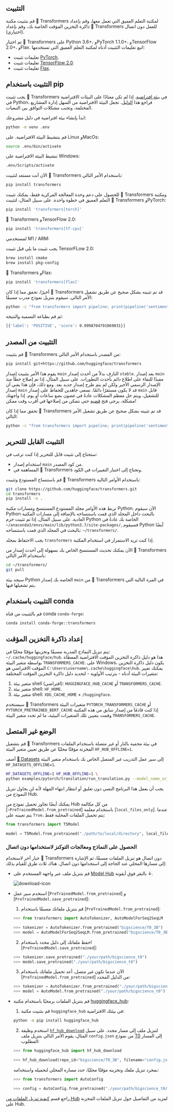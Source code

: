 ## التثبيت

قم بتثبيت مكتبة 🤗 Transformers لمكتبة التعلم العميق التي تعمل معها، وقم بإعداد ذاكرة التخزين المؤقت الخاصة بك، وقم بإعداد 🤗 Transformers للعمل دون اتصال (اختياري).

تم اختبار 🤗 Transformers على Python 3.6+، وPyTorch 1.1.0+، وTensorFlow 2.0+، وFlax. اتبع تعليمات التثبيت أدناه لمكتبة التعلم العميق التي تستخدمها:

- تعليمات تثبيت [PyTorch](https://pytorch.org/get-started/locally/).
- تعليمات تثبيت [TensorFlow 2.0](https://www.tensorflow.org/install/pip).
- تعليمات تثبيت [Flax](https://flax.readthedocs.io/en/latest/).

## التثبيت باستخدام pip

يجب تثبيت 🤗 Transformers في [بيئة افتراضية](https://docs.python.org/3/library/venv.html). إذا لم تكن معتادًا على البيئات الافتراضية في Python، فراجع هذا [الدليل](https://packaging.python.org/guides/installing-using-pip-and-virtual-environments/). تجعل البيئة الافتراضية من السهل إدارة المشاريع المختلفة، وتجنب مشكلات التوافق بين التبعيات.

ابدأ بإنشاء بيئة افتراضية في دليل مشروعك:

```bash
python -m venv .env
```

قم بتنشيط البيئة الافتراضية. على Linux وMacOs:

```bash
source .env/bin/activate
```

تنشيط البيئة الافتراضية على Windows:

```bash
.env/Scripts/activate
```

الآن أنت مستعد لتثبيت 🤗 Transformers باستخدام الأمر التالي:

```bash
pip install transformers
```

للحصول على دعم وحدة المعالجة المركزية فقط، يمكنك تثبيت 🤗 Transformers ومكتبة التعلم العميق في خطوة واحدة. على سبيل المثال، لتثبيت 🤗 Transformers وPyTorch:

```bash
pip install 'transformers[torch]'
```

🤗 Transformers وTensorFlow 2.0:

```bash
pip install 'transformers[tf-cpu]'
```

<Tip warning={true}>

لمستخدمي M1 / ARM:

يجب تثبيت ما يلي قبل تثبيت TensorFLow 2.0:

```bash
brew install cmake
brew install pkg-config
```

</Tip>

🤗 Transformers وFlax:

```bash
pip install 'transformers[flax]'
```

أخيرًا، تحقق مما إذا كان 🤗 Transformers قد تم تثبيته بشكل صحيح عن طريق تشغيل الأمر التالي. سيقوم بتنزيل نموذج مدرب مسبقًا:

```bash
python -c "from transformers import pipeline; print(pipeline('sentiment-analysis')('we love you'))"
```

ثم قم بطباعة التسمية والنتيجة:

```bash
[{'label': 'POSITIVE', 'score': 0.9998704791069031}]
```

## التثبيت من المصدر

قم بتثبيت 🤗 Transformers من المصدر باستخدام الأمر التالي:

```bash
pip install git+https://github.com/huggingface/transformers
```

يقوم هذا الأمر بتثبيت إصدار `main` النازف بدلاً من أحدث إصدار `stable`. يعد إصدار `main` مفيدًا للبقاء على اطلاع دائم بأحدث التطورات. على سبيل المثال، إذا تم إصلاح خطأ منذ الإصدار الرسمي الأخير ولكن لم يتم طرح إصدار جديد بعد. ومع ذلك، فإن هذا يعني أن إصدار `main` قد لا يكون مستقرًا دائمًا. نسعى جاهدين للحفاظ على إصدار `main` قابل للتشغيل، ويتم حل معظم المشكلات عادةً في غضون بضع ساعات أو يوم. إذا واجهتك مشكلة، يرجى فتح [قضية](https://github.com/huggingface/transformers/issues) حتى نتمكن من إصلاحها في أقرب وقت ممكن!

تحقق مما إذا كان 🤗 Transformers قد تم تثبيته بشكل صحيح عن طريق تشغيل الأمر التالي:

```bash
python -c "from transformers import pipeline; print(pipeline('sentiment-analysis')('I love you'))"
```

## التثبيت القابل للتحرير

ستحتاج إلى تثبيت قابل للتحرير إذا كنت ترغب في:

- استخدام إصدار `main` من كود المصدر.
- المساهمة في 🤗 Transformers وتحتاج إلى اختبار التغييرات في الكود.

قم باستنساخ المستودع وتثبيت 🤗 Transformers باستخدام الأوامر التالية:

```bash
git clone https://github.com/huggingface/transformers.git
cd transformers
pip install -e .
```

تربط هذه الأوامر مجلد المستودع المستنسخ ومسارات مكتبة Python. الآن سيقوم Python بالبحث داخل المجلد الذي قمت باستنساخه بالإضافة إلى مسارات المكتبة العادية. على سبيل المثال، إذا تم تثبيت حزم Python الخاصة بك عادةً في `~/anaconda3/envs/main/lib/python3.7/site-packages/`, فسيقوم Python أيضًا بالبحث في المجلد الذي قمت باستنساخه: `~/transformers/`.

<Tip warning={true}>

يجب الاحتفاظ بمجلد `transformers` إذا كنت تريد الاستمرار في استخدام المكتبة.

</Tip>

الآن يمكنك تحديث المستنسخ الخاص بك بسهولة إلى أحدث إصدار من 🤗 Transformers باستخدام الأمر التالي:

```bash
cd ~/transformers/
git pull
```

سيجد بيئة Python الخاصة بك إصدار `main` من 🤗 Transformers في المرة التالية التي يتم تشغيلها فيها.

## التثبيت باستخدام conda

قم بالتثبيت من قناة conda `conda-forge`:

```bash
conda install conda-forge::transformers
```

## إعداد ذاكرة التخزين المؤقت

يتم تنزيل النماذج المدربة مسبقًا وتخزينها مؤقتًا محليًا في: `~/.cache/huggingface/hub`. هذا هو دليل ذاكرة التخزين المؤقت الافتراضية المعطاة بواسطة متغير البيئة `TRANSFORMERS_CACHE`. على Windows، يكون دليل ذاكرة التخزين المؤقت الافتراضي هو `C:\Users\username\.cache\huggingface\hub`. يمكنك تغيير متغيرات البيئة أدناه - بترتيب الأولوية - لتحديد دليل ذاكرة التخزين المؤقت المختلفة:

1. متغير بيئة shell (افتراضي): `HUGGINGFACE_HUB_CACHE` أو `TRANSFORMERS_CACHE`.
2. متغير بيئة shell: `HF_HOME`.
3. متغير بيئة shell: `XDG_CACHE_HOME` + `/huggingface`.

<Tip>

سيستخدم 🤗 Transformers متغيرات البيئة `PYTORCH_TRANSFORMERS_CACHE` أو `PYTORCH_PRETRAINED_BERT_CACHE` إذا كنت قادمًا من إصدار سابق من هذه المكتبة وقمت بتعيين تلك المتغيرات البيئية، ما لم تحدد متغير البيئة `TRANSFORMERS_CACHE`.

</Tip>

## الوضع غير المتصل

قم بتشغيل 🤗 Transformers في بيئة محمية بالنار أو غير متصلة باستخدام الملفات المخزنة مؤقتًا محليًا عن طريق تعيين متغير البيئة `HF_HUB_OFFLINE=1`.

<Tip>

أضف [🤗 Datasets](https://huggingface.co/docs/datasets/) إلى سير عمل التدريب غير المتصل الخاص بك باستخدام متغير البيئة `HF_DATASETS_OFFLINE=1`.

</Tip>

```bash
HF_DATASETS_OFFLINE=1 HF_HUB_OFFLINE=1 \
python examples/pytorch/translation/run_translation.py --model_name_or_path google-t5/t5-small --dataset_name wmt16 --dataset_config ro-en ...
```

يجب أن يعمل هذا البرنامج النصي دون تعليق أو انتظار انتهاء المهلة لأنه لن يحاول تنزيل النموذج من Hub.

يمكنك أيضًا تجاوز تحميل نموذج من Hub من كل مكالمة [`~PreTrainedModel.from_pretrained`] باستخدام معلمة [`local_files_only`]. عندما يتم تعيينه على `True`، يتم تحميل الملفات المحلية فقط:

```py
from transformers import T5Model

model = T5Model.from_pretrained("./path/to/local/directory", local_files_only=True)
```

### الحصول على النماذج ومعالجات التوكنز لاستخدامها دون اتصال

خيار آخر لاستخدام 🤗 Transformers دون اتصال هو تنزيل الملفات مسبقًا، ثم الإشارة إلى مسارها المحلي عند الحاجة إلى استخدامها دون اتصال. هناك ثلاث طرق للقيام بذلك:

- قم بتنزيل ملف عبر واجهة المستخدم على [Model Hub](https://huggingface.co/models) بالنقر فوق أيقونة ↓.

  ![download-icon](https://huggingface.co/datasets/huggingface/documentation-images/resolve/main/download-icon.png)

- استخدم سير عمل [`PreTrainedModel.from_pretrained`] و [`PreTrainedModel.save_pretrained`]:

  1. قم بتنزيل ملفاتك مسبقًا باستخدام [`PreTrainedModel.from_pretrained`]:

  ```py
  >>> from transformers import AutoTokenizer, AutoModelForSeq2SeqLM

  >>> tokenizer = AutoTokenizer.from_pretrained("bigscience/T0_3B")
  >>> model = AutoModelForSeq2SeqLM.from_pretrained("bigscience/T0_3B")
  ```

  2. احفظ ملفاتك إلى دليل محدد باستخدام [`PreTrainedModel.save_pretrained`]:

  ```py
  >>> tokenizer.save_pretrained("./your/path/bigscience_t0")
  >>> model.save_pretrained("./your/path/bigscience_t0")
  ```

  3. الآن عندما تكون غير متصل، أعد تحميل ملفاتك باستخدام [`PreTrainedModel.from_pretrained`] من الدليل المحدد:

  ```py
  >>> tokenizer = AutoTokenizer.from_pretrained("./your/path/bigscience_t0")
  >>> model = AutoModel.from_pretrained("./your/path/bigscience_t0")
  ```

- قم بتنزيل الملفات برمجيًا باستخدام مكتبة [huggingface_hub](https://github.com/huggingface/huggingface_hub/tree/main/src/huggingface_hub):

  1. قم بتثبيت مكتبة `huggingface_hub` في بيئتك الافتراضية:

  ```bash
  python -m pip install huggingface_hub
  ```

  2. استخدم وظيفة [`hf_hub_download`](https://huggingface.co/docs/hub/adding-a-library#download-files-from-the-hub) لتنزيل ملف إلى مسار محدد. على سبيل المثال، يقوم الأمر التالي بتنزيل ملف `config.json` من نموذج [T0](https://huggingface.co/bigscience/T0_3B) إلى المسار المطلوب:

  ```py
  >>> from huggingface_hub import hf_hub_download

  >>> hf_hub_download(repo_id="bigscience/T0_3B", filename="config.json", cache_dir="./your/path/bigscience_t0")
  ```

  بمجرد تنزيل ملفك وتخزينه مؤقتًا محليًا، حدد مساره المحلي لتحميله واستخدامه:

  ```py
  >>> from transformers import AutoConfig

  >>> config = AutoConfig.from_pretrained("./your/path/bigscience_t0/config.json")
  ```

<Tip>

راجع قسم [كيفية تنزيل الملفات من Hub](https://huggingface.co/docs/hub/how-to-downstream) لمزيد من التفاصيل حول تنزيل الملفات المخزنة على Hub.

</Tip>